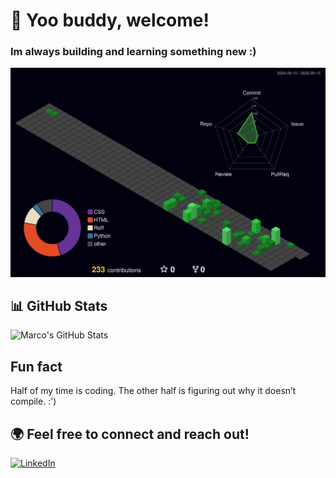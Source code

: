 # 👋 Yoo buddy, welcome!
### Im always building and learning something new :)


![3D Contributions](./profile-3d-contrib/profile-night-green.svg)


## 📊 GitHub Stats
![Marco's GitHub Stats](https://github-readme-stats.vercel.app/api?username=MarcoFilho1&show_icons=true&theme=tokyonight)
## Fun fact
 Half of my time is coding. The other half is figuring out why it doesn’t compile. :')

## 🌍 Feel free to connect and reach out!

[![LinkedIn](https://img.shields.io/badge/-LinkedIn-0A66C2?style=flat&logo=linkedin&logoColor=white)](www.linkedin.com/in/marco-filho-3159542b1)






<!--
**MarcoFilho1/MarcoFilho1** is a ✨ _special_ ✨ repository because its `README.md` (this file) appears on your GitHub profile.

Here are some ideas to get you started:

- 🔭 I’m currently working on ...
- 🌱 I’m currently learning ...
- 👯 I’m looking to collaborate on ...
- 🤔 I’m looking for help with ...
- 💬 Ask me about ...
- 📫 How to reach me: ...
- 😄 Pronouns: ...
- ⚡ Fun fact: ...
-->
